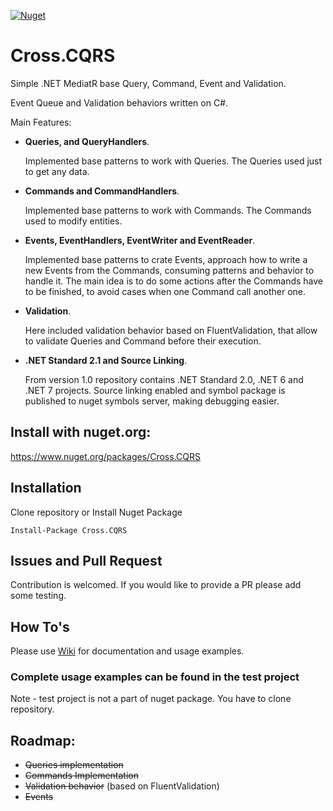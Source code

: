[![Nuget](https://img.shields.io/nuget/v/Cross.CQRS.svg)](https://nuget.org/packages/Cross.CQRS/)

# Cross.CQRS

Simple .NET MediatR base Query, Command, Event and Validation.

Event Queue and Validation behaviors written on C#.

Main Features:
* **Queries, and QueryHandlers**. 

  Implemented base patterns to work with Queries. The Queries used just to get any data.

* **Commands and CommandHandlers**.

  Implemented base patterns to work with Commands. The Commands used to modify entities. 

* **Events, EventHandlers, EventWriter and EventReader**. 

  Implemented base patterns to crate Events, approach how to write a new Events from the Commands, consuming patterns and behavior to handle it.
  The main idea is to do some actions after the Commands have to be finished, to avoid cases when one Command call another one.

* **Validation**.

  Here included validation behavior based on FluentValidation, that allow to validate Queries and Command before their execution. 

* **.NET Standard 2.1 and Source Linking**. 

  From version 1.0 repository contains .NET Standard 2.0, .NET 6 and .NET 7 projects.
  Source linking enabled and symbol package is published to nuget symbols server, making debugging easier.

## Install with nuget.org:

https://www.nuget.org/packages/Cross.CQRS

## Installation

Clone repository or Install Nuget Package
```
Install-Package Cross.CQRS
```

## Issues and Pull Request

Contribution is welcomed. If you would like to provide a PR please add some testing.

## How To's

Please use [Wiki](https://github.com/denis-peshkov/Cross.CQRS/wiki) for documentation and usage examples.

### Complete usage examples can be found in the test project ###
Note - test project is not a part of nuget package. You have to clone repository.

## Roadmap:
- ~~Queries implementation~~
- ~~Commands Implementation~~
- ~~Validation behavior~~ (based on FluentValidation)
- ~~Events~~
